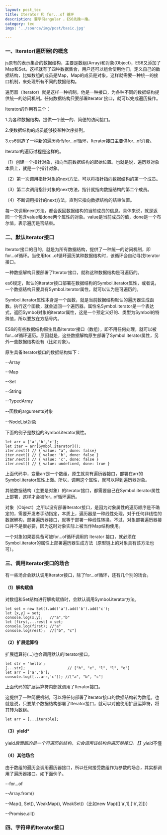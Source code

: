 ```yaml
---
layout: post_tec
title: Iterator 和 for...of 循环
description: 要学习angular ，ES6先撸一撸。
category: tec
imgs: '../source/img/post/basic.jpg'

---
```


### 一、Iterator(遍历器)的概念
js原有的表示集合的数据结构，主要是数组(Array)和对象(Object)，ES6又添加了Map和Set。这样就有了四种数据集合，用户还可以组合使用他们，定义自己的数据结构，比如数组的成员是Map，Map的成员是对象。这样就需要一种统一的接口机制，来处理所有不同的数据结构。

遍历器（Iterator）就是这样一种机制。他是一种接口，为各种不同的数据结构提供统一的访问机制。任何数据结构只要部署Iterator 接口，就可以完成遍历操作。

Iterator的作用有三个：

1.为各种数据结构，提供一个统一的、简便的访问接口。

2.使数据结构的成员能够按某种次序排列。

3.es6创造了一种新的遍历命令for...of循环，Iterator接口主要供for...of消费。

Iterator的遍历过程是这样的。

（1）创建一个指针对象，指向当前数据结构的起始位置。也就是说，遍历器对象本质上，就是一个指针对象。

（2）第一次调用指针对象的next方法，可以将指针指向数据结构的第一个成员。

（3）第二次调用指针对象的next方法，指针就指向数据结构的第二个成员。

（4）不断调用指针的next方法，直到它指向数据结构的结束位置。

每一次调用next方法，都会返回数据结构的当前成员的信息。具体来说，就是返回一个包含value和done两个属性的对象。value是当前成员的值，done是一个布尔值，表示遍历是否结束。

### 二、默认Iterator接口
Iterator接口的目的，就是为所有数据结构，提供了一种统一的访问机制，即for...of循环。当使用for...of循环遍历某种数据结构时，该循环会自动寻找Iterator接口。

一种数据解构只要部署了Iterator接口，就称这种数据结构是可遍历的。

es6规定，默认的Iterator接口部署在数据结构的Symbol.iterator属性，或者说，一个数据结构只要具有Symbol.iterator属性，就可以认为是可遍历的。

Symbol.iterator属性本身是一个函数，就是当前数据结构默认的遍历器生成函数。执行这个函数，就会返回一个遍历器。属性名Symbol.iterator是一个表达式，返回Symbol对象的iterator属性，这是一个预定义好的、类型为Symbol的特殊值，所以要放在方括号内。

ES6的有些数据结构原生具备Iterator接口（数组），即不用任何处理，就可以被for...of循环遍历。原因就是，这些数据解构原生部署了Symbol.iterator属性，另外一些数据结构没有（比如对象）。

原生具备Iterator接口的数据结构如下：

--Array

--Map

--Set

--String

--TypedArray

--函数的arguments对象

--NodeList对象

下面的例子是数组的Symbol.iterator属性。
```
let arr = ['a','b','c'];
let iter = arr[Symbol.iterator]();
iter.next() // { value: "a", done: false}
iter.next() // { value: 'b', done: false }
iter.next() // { value: 'c', done: false }
iter.next() // { value: undefined, done: true }
```
上面代码中，变量arr是一个数组，原生就具有遍历器接口，部署在arr的Symbol.iterator属性上面。所以，调用这个属性，就可以得到遍历器对象。

其他数据结构（主要是对象）的iterator接口，都需要自己在Symbol.iterator属性上部署，这样才会被for...of循环遍历。

对象（Object）之所以没有部署Iterator接口，是因为对象属性的遍历顺序是不确定的，需要开发者手动指定，本质上，遍历器是一种线性处理，对于任何非线性的数据解构，部署遍历器接口，就等于部署一种线性转换。不过，对象部署遍历器接口并不是很必要，因为这时对象实际上被当作Map结构使用。

一个对象如果要具备可被for...of循环调用的 Iterator 接口，就必须在Symbol.iterator的属性上部署遍历器生成方法（原型链上的对象具有该方法也可）。

### 三、调用Iterator接口的场合
有一些场合会默认调用Iterator接口，除了for...of循环，还有几个别的场合。

#### （1）解构赋值
对数组和Set结构进行解构赋值时，会默认调用Symbol.iterator方法。
```
let set = new Set().add('a').add('b').add('c');
let [x,y] = set;
console.log(x,y);   //"a","b"
let [first,...rest] = set;
console.log(first); //"a"
console.log(rest);  //["b", "c"]
```
#### （2）扩展运算符
扩展运算符(...)也会调用默认的Iterator接口。
```
let str = 'hello';
[...str];                   // ["h", "e", "l", "l", "o"]
let arr = ['a','b'];
console.log([...arr,'c']); //["a", "b", "c"]
```
上面代码的扩展运算符内部就调用了Iterator接口。

这提供了一种简便机制，可以将任何部署了Iterator接口的数据结构转为数组。也就是说，只要某个数据结构部署了Iterator接口，就可以对他使用扩展运算符，将其转为数组。
```
let arr = [...iterable];
```
#### （3）yield*
yield*后面跟的是一个可遍历的结构，它会调用该结构的遍历器接口。【】yield*不懂

#### （4）其他场合
由于数组的遍历会调用遍历器接口，所以任何接受数组作为参数的场合，其实都调用了遍历器接口。如下面例子。

--for...of

--Array.from()

--Map(), Set(), WeakMap(), WeakSet()（比如new Map([['a',1],['b',2]])）

--Promise.all()

### 四、字符串的Iterator接口









 
 
 

